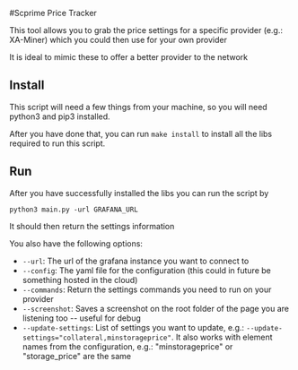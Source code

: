 #Scprime Price Tracker

This tool allows you to grab the price settings for a specific
provider (e.g.: XA-Miner) which you could then use for your own provider

It is ideal to mimic these to offer a better provider to the network

## Install

This script will need a few things from your machine, so you will
need python3 and pip3 installed. 

After you have done that, you can run `make install` to install all the
libs required to run this script.

## Run

After you have successfully installed the libs you can run the script by

```shell
python3 main.py -url GRAFANA_URL
```

It should then return the settings information

You also have the following options:

 - `--url`: The url of the grafana instance you want to connect to
 - `--config`: The yaml file for the configuration (this could in future be something hosted in the cloud)
 - `--commands`: Return the settings commands you need to run on your provider
 - `--screenshot`: Saves a screenshot on the root folder of the page you are listening too -- useful for debug
 - `--update-settings`: List of settings you want to update, e.g.: `--update-settings="collateral,minstorageprice"`.
It also works with element names from the configuration, e.g.: "minstorageprice" or "storage_price" are the same
